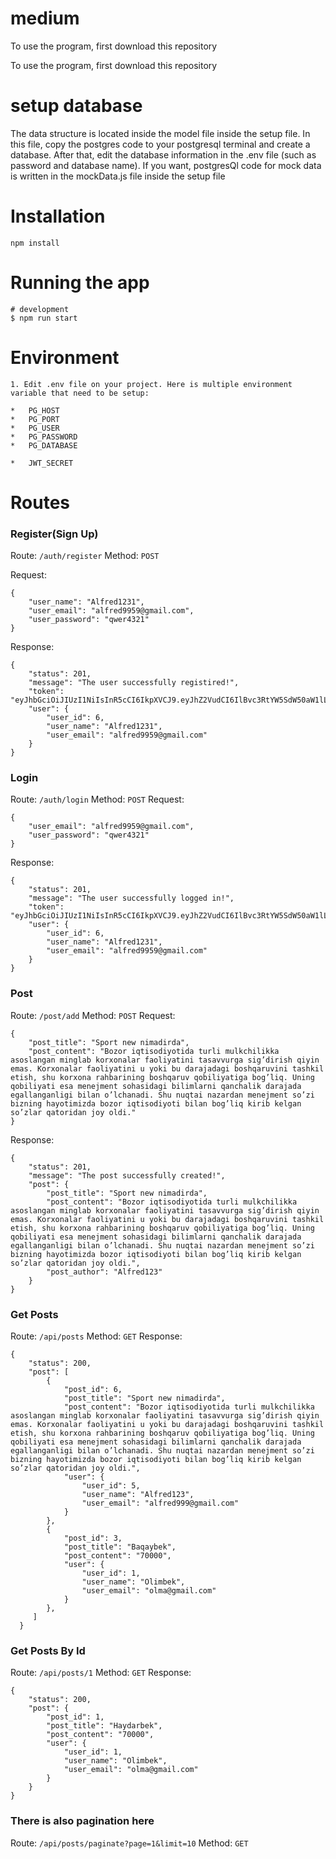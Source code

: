 # medium
To use the program, first download this repository

To use the program, first download this repository

# setup database
The data structure is located inside the model file inside the setup file. In this file, copy the postgres code to your postgresql terminal and create a database. After that, edit the database information in the .env file (such as password and database name). If you want, postgresQl code for mock data is written in the mockData.js file inside the setup file

# Installation
```
npm install
```

# Running the app
```
# development
$ npm run start
```

# Environment
```
1. Edit .env file on your project. Here is multiple environment variable that need to be setup:

*   PG_HOST
*   PG_PORT
*   PG_USER
*   PG_PASSWORD
*   PG_DATABASE

*   JWT_SECRET
```

# Routes
### Register(Sign Up)
Route: `/auth/register` Method: `POST` 

Request:
```
{
    "user_name": "Alfred1231",
    "user_email": "alfred9959@gmail.com",
    "user_password": "qwer4321"
}
```
Response:
```
{
    "status": 201,
    "message": "The user successfully registired!",
    "token": "eyJhbGciOiJIUzI1NiIsInR5cCI6IkpXVCJ9.eyJhZ2VudCI6IlBvc3RtYW5SdW50aW1lLzcuMjkuMiIsImlwIjoiOjoxIiwidXNlcl9pZCI6NiwiaWF0IjoxNjc3MzUxMzk2fQ.oEp5NDlrVJIezetuOxK8TsMmtNGXVntgbQLzQ7Op6po",
    "user": {
        "user_id": 6,
        "user_name": "Alfred1231",
        "user_email": "alfred9959@gmail.com"
    }
}
```
### Login
Route: `/auth/login` Method: `POST` 
Request:
```
{
    "user_email": "alfred9959@gmail.com",
    "user_password": "qwer4321"
}
```
Response:
```
{
    "status": 201,
    "message": "The user successfully logged in!",
    "token": "eyJhbGciOiJIUzI1NiIsInR5cCI6IkpXVCJ9.eyJhZ2VudCI6IlBvc3RtYW5SdW50aW1lLzcuMjkuMiIsImlwIjoiOjoxIiwidXNlcl9pZCI6NiwiaWF0IjoxNjc3MzUxNzQ0fQ.3LduAogl22RmhFon33CxrVOLWfnBdqYhnr2kAFZLXbo",
    "user": {
        "user_id": 6,
        "user_name": "Alfred1231",
        "user_email": "alfred9959@gmail.com"
    }
}
```

### Post
Route: `/post/add` Method: `POST` 
Request:
```
{
    "post_title": "Sport new nimadirda",
    "post_content": "Bozor iqtisodiyotida turli mulkchilikka asoslangan minglab korxonalar faoliyatini tasavvurga sig’dirish qiyin emas. Korxonalar faoliyatini u yoki bu darajadagi boshqaruvini tashkil etish, shu korxona rahbarining boshqaruv qobiliyatiga bog’liq. Uning qobiliyati esa menejment sohasidagi bilimlarni qanchalik darajada egallanganligi bilan o’lchanadi. Shu nuqtai nazardan menejment so’zi bizning hayotimizda bozor iqtisodiyoti bilan bog’liq kirib kelgan so’zlar qatoridan joy oldi."
}
```
Response:
```
{
    "status": 201,
    "message": "The post successfully created!",
    "post": {
        "post_title": "Sport new nimadirda",
        "post_content": "Bozor iqtisodiyotida turli mulkchilikka asoslangan minglab korxonalar faoliyatini tasavvurga sig’dirish qiyin emas. Korxonalar faoliyatini u yoki bu darajadagi boshqaruvini tashkil etish, shu korxona rahbarining boshqaruv qobiliyatiga bog’liq. Uning qobiliyati esa menejment sohasidagi bilimlarni qanchalik darajada egallanganligi bilan o’lchanadi. Shu nuqtai nazardan menejment so’zi bizning hayotimizda bozor iqtisodiyoti bilan bog’liq kirib kelgan so’zlar qatoridan joy oldi.",
        "post_author": "Alfred123"
    }
}
```

### Get Posts
Route: `/api/posts` Method: `GET` 
Response:
```
{
    "status": 200,
    "post": [
        {
            "post_id": 6,
            "post_title": "Sport new nimadirda",
            "post_content": "Bozor iqtisodiyotida turli mulkchilikka asoslangan minglab korxonalar faoliyatini tasavvurga sig’dirish qiyin emas. Korxonalar faoliyatini u yoki bu darajadagi boshqaruvini tashkil etish, shu korxona rahbarining boshqaruv qobiliyatiga bog’liq. Uning qobiliyati esa menejment sohasidagi bilimlarni qanchalik darajada egallanganligi bilan o’lchanadi. Shu nuqtai nazardan menejment so’zi bizning hayotimizda bozor iqtisodiyoti bilan bog’liq kirib kelgan so’zlar qatoridan joy oldi.",
            "user": {
                "user_id": 5,
                "user_name": "Alfred123",
                "user_email": "alfred999@gmail.com"
            }
        },
        {
            "post_id": 3,
            "post_title": "Baqaybek",
            "post_content": "70000",
            "user": {
                "user_id": 1,
                "user_name": "Olimbek",
                "user_email": "olma@gmail.com"
            }
        },
     ]
  }
```

### Get Posts By Id
Route: `/api/posts/1` Method: `GET` 
Response:
```
{
    "status": 200,
    "post": {
        "post_id": 1,
        "post_title": "Haydarbek",
        "post_content": "70000",
        "user": {
            "user_id": 1,
            "user_name": "Olimbek",
            "user_email": "olma@gmail.com"
        }
    }
}
```

### There is also pagination here
Route: `/api/posts/paginate?page=1&limit=10` Method: `GET` 



